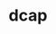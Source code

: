 ---
title: "dcap"
layout: cache
categories: [package, develop]
meta: {"compilers": ["gcc@11.4.0"], "num_specs": 5, "num_specs_by_stack": {"hep": 5, "root": 5}, "oss": ["ubuntu22.04"], "platforms": ["linux"], "stacks": ["hep", "root"], "targets": ["x86_64_v3"], "versions": ["2.47.14"]}
spec_details: [{"compiler": "gcc@11.4.0", "hash": "4s4ididraccihaurotluofmyvf6ii7ys", "os": "ubuntu22.04", "platform": "linux", "size": "-", "stacks": ["hep", "root"], "target": "x86_64_v3", "variants": ["build_system=autotools", "+plugins"], "versions": ["2.47.14"]}, {"compiler": "gcc@11.4.0", "hash": "mwbppsbi25m6xpswo3xas4wys5o3wfpf", "os": "ubuntu22.04", "platform": "linux", "size": "-", "stacks": ["hep", "root"], "target": "x86_64_v3", "variants": ["build_system=autotools", "+plugins"], "versions": ["2.47.14"]}, {"compiler": "gcc@11.4.0", "hash": "wof6f4zx7h5gqq364ecqw2ww56vezaap", "os": "ubuntu22.04", "platform": "linux", "size": "-", "stacks": ["hep", "root"], "target": "x86_64_v3", "variants": ["build_system=autotools", "+plugins"], "versions": ["2.47.14"]}, {"compiler": "gcc@11.4.0", "hash": "wp72x4a3t6fqo3tm53my3yzaa7vwfg7e", "os": "ubuntu22.04", "platform": "linux", "size": "-", "stacks": ["hep", "root"], "target": "x86_64_v3", "variants": ["build_system=autotools", "+plugins"], "versions": ["2.47.14"]}, {"compiler": "gcc@11.4.0", "hash": "yfdjearijk7xq2afkreglvataqaer7un", "os": "ubuntu22.04", "platform": "linux", "size": "-", "stacks": ["hep", "root"], "target": "x86_64_v3", "variants": ["build_system=autotools", "+plugins"], "versions": ["2.47.14"]}]
---